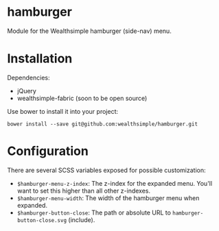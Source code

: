 # hamburger
Module for the Wealthsimple hamburger (side-nav) menu.

# Installation

Dependencies:

- jQuery
- wealthsimple-fabric (soon to be open source)

Use bower to install it into your project:

    bower install --save git@github.com:wealthsimple/hamburger.git

# Configuration

There are several SCSS variables exposed for possible customization:

- `$hamburger-menu-z-index`: The z-index for the expanded menu. You'll want to set this higher than all other z-indexes.
- `$hamburger-menu-width`: The width of the hamburger menu when expanded.
- `$hamburger-button-close`: The path or absolute URL to `hamburger-button-close.svg` (include).
